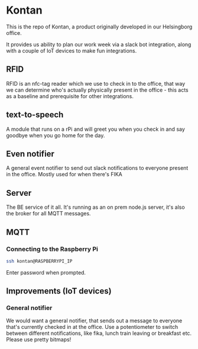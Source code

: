 # Kontan

This is the repo of Kontan, a product originally developed in our Helsingborg office. 

It provides us ability to plan our work week via a slack bot integration, along with a couple of IoT devices to make fun integrations. 

## RFID

RFID is an nfc-tag reader which we use to check in to the office, that way we can determine who's actually physically present in the office - this acts as a baseline and prerequisite for other integrations. 

## text-to-speech

A module that runs on a rPi and will greet you when you check in and say goodbye when you go home for the day. 

## Even notifier

A general event notifier to send out slack notifications to everyone present in the office. Mostly used for when there's FIKA 

## Server

The BE service of it all. 
It's running as an on prem node.js server, it's also the broker for all MQTT messages.

## MQTT
### Connecting to the Raspberry Pi
```bash
ssh kontan@RASPBERRYPI_IP
```

Enter password when prompted.

## Improvements (IoT devices)

### General notifier
We would want a general notifier, that sends out a message to everyone that's currently checked in at the office.
Use a potentiometer to switch between different notifications, like fika, lunch train leaving or breakfast etc.
Please use pretty bitmaps!